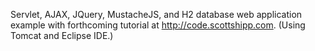 Servlet, AJAX, JQuery, MustacheJS, and H2 database web application example with forthcoming tutorial at http://code.scottshipp.com. (Using Tomcat and Eclipse IDE.)